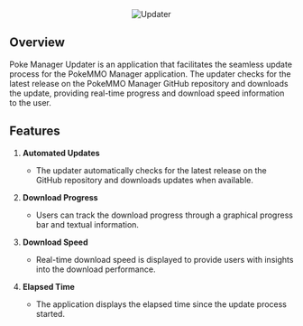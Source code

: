 <div align="center">
  <img src="https://github.com/Ryukotsuki/PokeMMO-Manager-Updater/assets/50199421/60badcc7-c387-46e2-a587-55a10d22b240" alt="Updater">
</div>


## Overview

Poke Manager Updater is an application that facilitates the seamless update process for the PokeMMO Manager application. The updater checks for the latest release on the PokeMMO Manager GitHub repository and downloads the update, providing real-time progress and download speed information to the user.

## Features

1. **Automated Updates**
   - The updater automatically checks for the latest release on the GitHub repository and downloads updates when available.
  
2. **Download Progress**
   - Users can track the download progress through a graphical progress bar and textual information.

3. **Download Speed**
   - Real-time download speed is displayed to provide users with insights into the download performance.

4. **Elapsed Time**
   - The application displays the elapsed time since the update process started.

